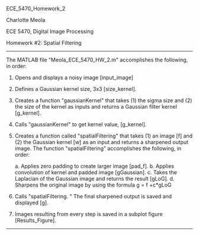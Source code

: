 ECE_5470_Homework_2


Charlotte Meola

ECE 5470, Digital Image Processing 

Homework #2: Spatial Filtering

---------------------------------------------------------------------------------------
The MATLAB file "Meola_ECE_5470_HW_2.m" accomplishes the following, in order:

1.	Opens and displays a noisy image [input_image]

2.	Defines a Gaussian kernel size, 3x3 [size_kernel].

3.	Creates a function "gaussianKernel" that takes (1) the sigma size and (2) the size of the kernel as inputs and returns a Gaussian filter kernel [g_kernel].

4.	Calls "gaussianKernel" to get kernel value, [g_kernel].

5.	Creates a function called "spatialFiltering" that takes (1) an image [f] and (2) the Gaussian kernel [w] as an input and returns a sharpened output image. The function "spatialFiltering" accomplishes the following, in order: 

      a.	Applies zero padding to create larger image [pad_f].
      b.	Applies convolution of kernel and padded image [gGaussian].
      c.	Takes the Laplacian of the Gaussian image and returns the result [gLoG].
      d.	Sharpens the original image by using the formula g = f +c*gLoG

6.	Calls "spatialFiltering. " The final sharpened output is saved and displayed [g]. 

7.	Images resulting from every step is saved in a subplot figure [Results_Figure].

--------------------------------------------------------------------------------------
